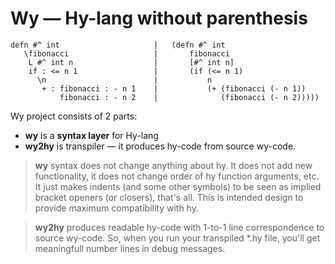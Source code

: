 # Wy — Hy-lang without parenthesis

```hy
defn #^ int                     |   (defn #^ int
   \fibonacci                   |       fibonacci
    L #^ int n                  |       [#^ int n]
    if : <= n 1                 |       (if (<= n 1)
      \n                        |           n
       + : fibonacci : - n 1    |           (+ (fibonacci (- n 1))
           fibonacci : - n 2    |              (fibonacci (- n 2)))))
```

Wy project consists of 2 parts:
* **wy** is a **syntax layer** for Hy-lang 
* **wy2hy** is transpiler — it produces hy-code from source wy-code.



> **wy** syntax does not change anything about hy. It does not add new functionality,
> it does not change order of hy function arguments, etc. It just makes indents (and some other symbols) to be seen as implied bracket openers (or closers), that's all.
> This is intended design to provide maximum compatibility with hy.

> **wy2hy** produces readable hy-code with 1-to-1 line correspondence to source wy-code.
> So, when you run your transpiled *.hy file, you'll get meaningfull number lines in debug messages.




